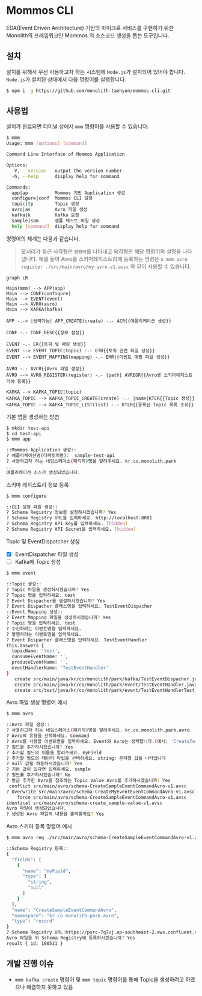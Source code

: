 # Mommos CLI

EDA(Event Driven Architecture) 기반의 마이크로 서비스를 구현하기 위한 Monolith의 프레임워크인 Mommos 의 소스코드 생성을 돕는 도구입니다.

## 설치

설치를 위해서 우선 사용하고자 하는 시스템에 `Node.js`가 설치되어 있어야 합니다.
`Node.js`가 설치된 상태에서 다음 명령어를 실행합니다.

```sh
$ npm i -g https://github.com/monolith-taehyun/mommos-cli.git
```

## 사용법

설치가 완료되면 터미널 상에서 `mmm` 명령어를 사용할 수 있습니다.

```sh
$ mmm
Usage: mmm [options] [command]

Command Line Interface of Mommos Application

Options:
  -V, --version   output the version number
  -h, --help      display help for command

Commands:
  app|ap          Mommos 기반 Application 생성
  configure|conf  Mommos CLI 설정
  topic|tp        Topic 생성
  avro|av         Avro 파일 생성
  kafka|k         Kafka 요청
  sample|sam      샘플 텍스트 파일 생성
  help [command]  display help for command
```

명령어의 체계는 다음과 같습니다.

> 모서리가 둥근 사각형은 `명령어`를 나타내고 육각형은 해당 명령어의 설명을 나타냅니다.
> 예를 들어 Avro를 스키마레지스트리에 등록하는 명령은 `$ mmm avro register ./src/main/avro/my-avro-v1.avsc` 와 같이 사용할 수 있습니다.

```mermaid
graph LR

Main(mmm) --> APP(app)
Main --> CONF(configure)
Main --> EVENT(event)
Main --> AVRO(avro)
Main --> KAFKA(kafka)

APP -.-> |생략가능| APP_CREATE(create) -.- ACR{{애플리케이션 생성}}

CONF -.- CONF_DESC{{정보 설정}}

EVENT -.- ER{{토픽 및 매핑 생성}}
EVENT --> EVENT_TOPIC(topic) -.- ETR{{토픽 관련 파일 생성}}
EVENT --> EVENT_MAPPING(mapping) -.- EMR{{이벤트 매핑 파일 생성}}

AVRO -.- AVCR{{Avro 파일 생성}}
AVRO --> AVRO_REGISTER(register) -.- |path| AVREGR{{Avro를 스키마레지스트리에 등록}}

KAFKA --> KAFKA_TOPIC(topic)
KAFKA_TOPIC --> KAFKA_TOPIC_CREATE(create) -.- |name|KTCR{{Topic 생성}}
KAFKA_TOPIC --> KAFKA_TOPIC_LIST(list) -.- KTLR{{등록된 Topic 목록 조회}}
```

기본 앱을 생성하는 방법

```sh
$ mkdir test-api
$ cd test-api
$ mmm app

::Mommos Application 생성::
? 애플리케이션명(디렉토리명):  sample-test-api
? 사용하고자 하는 네임스페이스(패키지)명을 알려주세요. kr.co.monolith.park
...
애플리케이션 소스가 생성되었습니다.
```

스키마 레지스트리 정보 등록

```sh
$ mmm configure

::CLI 설정 파일 생성::
? Schema Registry 정보를 설정하시겠습니까? Yes
? Schema Registry URL을 입력하세요. http://localhost:8081
? Schema Registry API Key를 입력하세요. [hidden]
? Schema Registry API Secret을 입력하세요. [hidden]
```

Topic 및 EventDispatcher 생성
- [x] EventDispatcher 파일 생성
- [ ] Kafka에 Topic 생성

```sh
$ mmm event

::Topic 생성::
? Topic 파일을 생성하시겠습니까? Yes
? Topic 명을 입력하세요. test
? Event Dispacher를 생성하시겠습니까? Yes
? Event Dispacher 클래스명을 입력하세요. TestEventDispacher
::Event Mapping 생성::
? Event Mapping 파일을 생성하시겠습니까? Yes
? Topic 명을 입력하세요. test
? 수신하려는 이벤트명을 입력하세요.
? 발행하려는 이벤트명을 입력하세요.
? Event Dispacher 클래스명을 입력하세요. TestEventHandler
this.answers {
  topicName: 'test',
  cunsumeEventName: '',
  produceEventName: '',
  eventHandlerName: 'TestEventHandler'
}
   create src/main/java/kr/co/monolith/park/kafka/TestEventDispacher.java
   create src/main/java/kr/co/monolith/park/event/TestEventHandler.java
   create src/test/java/kr/co/monolith/park/event/TestEventHandlerTest.java
```

Avro 파일 생성 명령어 예시

```sh
$ mmm avro

::Avro 파일 생성::
? 사용하고자 하는 네임스페이스(패키지)명을 알려주세요. kr.co.monolith.park.avro
? Avro의 유형을 선택하세요. Command
? Avro를 사용할 이벤트명을 입력하세요. Event와 Avro는 생략합니다.(예시: 'CreateTeam', 'create team', 'create-team') createSample
? 필드를 추가하시겠습니까? Yes
? 추가할 필드의 이름을 알려주세요. myField
? 추가할 필드의 데이터 타입을 선택하세요. string: 문자열 값을 나타냅니다
? null 값을 허용하시겠습니까? Yes
? 기본 값이 있다면 입력하세요. sample
? 필드를 추가하시겠습니까? No
? 방금 추가한 Avro를 참조하는 Topic Value Avro를 추가하시겠습니까? Yes
 conflict src/main/avro/schema-CreateSampleEventCommandAvro-v1.avsc
? Overwrite src/main/avro/schema-CreateMyEventEventCommandAvro-v1.avsc? overwrite
    force src/main/avro/schema-CreateSampleEventCommandAvro-v1.avsc
identical src/main/avro/schema-create_sample-value-v1.avsc
Avro 파일이 생성되었습니다.
? 생성된 Avro 파일의 내용을 출력할까요? Yes
```

Avro 스키마 등록 명령어 예시

```sh
$ mmm avro reg ./src/main/avro/schema-CreateSampleEventCommandAvro-v1.avsc

::Schema Registry 등록::
{
  "fields": [
    {
      "name": "myField",
      "type": [
        "string",
        "null"
      ]
    }
  ],
  "name": "CreateSampleEventCommandAvro",
  "namespace": "kr.co.monolith.park.avro",
  "type": "record"
}
? Schema Registry URL:https://psrc-7q7vj.ap-southeast-2.aws.confluent.cloud
Avro 파일을 위 Schema Registry에 등록하시겠습니까? Yes
result { id: 100511 }
```

## 개발 진행 이슈

- `mmm kafka create` 명령어 및 `mmm topic` 명령어를 통해 Topic을 생성하려고 하였으나 해결하지 못하고 있음
